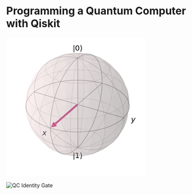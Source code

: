 # Programming a Quantum Computer with Qiskit

![bloch sphere](img/bloch-sphere_spin-state.png)

![QC Identity Gate](img/identity-gate_quantum-circuit.png)